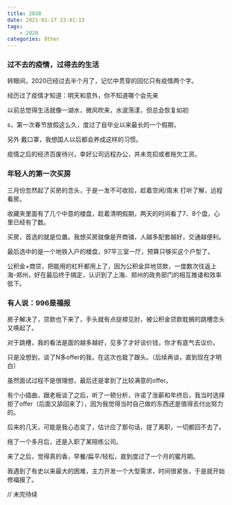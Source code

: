 ```yaml
---
title: 2020
date: 2021-01-17 23:41:13
tags:
    - 2020
categories: Other
---
```


### 过不去的疫情，过得去的生活

转眼间，2020已经过去半个月了，记忆中贯穿的回忆只有疫情两个字。

经历过了疫情才知道：明天和意外，你不知道哪个会先来

以前总觉得生活就像一湖水，微风吹来，水波荡漾，但总会恢复如初

s，第一次春节放假这么久，度过了自毕业以来最长的一个假期，

另外 戴口罩，我想国人以后都会养成这样的习惯。

疫情之后的经济百废待兴，幸好公司远程办公，并未克扣或者拖欠工资。

### 年轻人的第一次买房

三月份忽然起了买房的念头，于是一发不可收拾，趁着空闲/周末 打听了解，远程看房。

收藏夹里面有了几个中意的楼盘，趁着清明假期，两天的时间看了7、8个盘，心里已经有了数。

买房，首选的就是位置。我想买房就像是开商铺，人越多配套越好，交通越便利。

最后选中的是一个地铁入户的楼盘，97平三室一厅，预算只够买这个户型了。

公积金+商贷，把能用的杠杆都用上了，因为公积金异地贷款，一度数次往返上海-郑州，好在最后终于搞定，认识到了上海、郑州的政务部门的相互推诿和效率低下。

### 有人说：996是福报

房子解决了，贷款也下来了，手头就有点捉襟见肘，被公积金贷款耽搁的跳槽念头又唤起了。

对于跳槽，我的看法是面的越多越好，见多了才好谈价钱，你才有底气去议价。

只是没想到，谈了N多offer的我，在这次也栽了跟头。（后续再谈，直到现在才明白）

虽然面试过程不是很理想，最后还是拿到了比较满意的offer。

有个小插曲，跟老板谈了之后，听了一顿分析，许诺了涨薪和年终后，我当时选择拒了offer（后面又舔回来了），因为我觉得当时自己做的东西还是值得去付出努力的。

后来的几天，可能是我心态变了，估计应了那句话，提了离职，一切都回不去了。

拖了一个多月后，还是入职了某陪练公司。

来了之后，觉得真的香，早餐/扁平/轻松，直到度过了一个月的蜜月期。

我遇到了有史以来最大的困难，主力开发一个大型需求，时间很紧张，于是就开始修福报了。

// 未完待续


